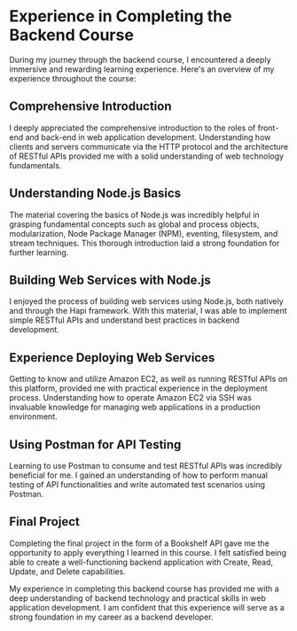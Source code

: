 # Experience in Completing the Backend Course

During my journey through the backend course, I encountered a deeply immersive and rewarding learning experience. Here's an overview of my experience throughout the course:

## Comprehensive Introduction
I deeply appreciated the comprehensive introduction to the roles of front-end and back-end in web application development. Understanding how clients and servers communicate via the HTTP protocol and the architecture of RESTful APIs provided me with a solid understanding of web technology fundamentals.

## Understanding Node.js Basics
The material covering the basics of Node.js was incredibly helpful in grasping fundamental concepts such as global and process objects, modularization, Node Package Manager (NPM), eventing, filesystem, and stream techniques. This thorough introduction laid a strong foundation for further learning.

## Building Web Services with Node.js
I enjoyed the process of building web services using Node.js, both natively and through the Hapi framework. With this material, I was able to implement simple RESTful APIs and understand best practices in backend development.

## Experience Deploying Web Services
Getting to know and utilize Amazon EC2, as well as running RESTful APIs on this platform, provided me with practical experience in the deployment process. Understanding how to operate Amazon EC2 via SSH was invaluable knowledge for managing web applications in a production environment.

## Using Postman for API Testing
Learning to use Postman to consume and test RESTful APIs was incredibly beneficial for me. I gained an understanding of how to perform manual testing of API functionalities and write automated test scenarios using Postman.

## Final Project
Completing the final project in the form of a Bookshelf API gave me the opportunity to apply everything I learned in this course. I felt satisfied being able to create a well-functioning backend application with Create, Read, Update, and Delete capabilities.

My experience in completing this backend course has provided me with a deep understanding of backend technology and practical skills in web application development. I am confident that this experience will serve as a strong foundation in my career as a backend developer.
